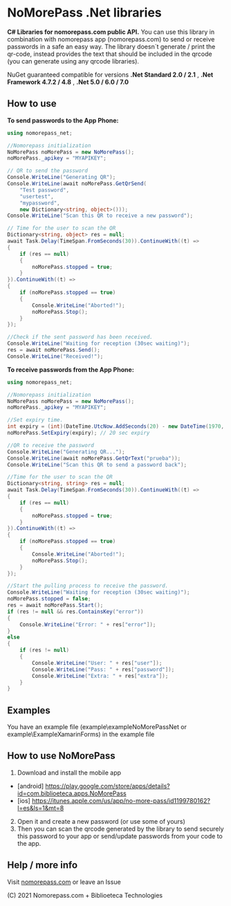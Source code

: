 # NoMorePass .Net libraries

**C# Libraries for nomorepass.com public API.**
You can use this library in combination with nomorepass app (nomorepass.com) to send or receive passwords in a safe an easy way.
The library doesn´t generate / print the qr-code, instead provides the text that should be included in the qrcode (you can generate using any qrcode libraries).

NuGet guaranteed compatible for versions **.Net Standard 2.0 / 2.1** , **.Net Framework 4.7.2 / 4.8** , **.Net 5.0 / 6.0 / 7.0**
## How to use
**To send passwords to the App Phone:**
```c#
using nomorepass_net;

//Nomorepass initialization
NoMorePass noMorePass = new NoMorePass();
noMorePass._apikey = "MYAPIKEY";

// QR to send the password
Console.WriteLine("Generating QR");
Console.WriteLine(await noMorePass.GetQrSend(
    "Test password",
    "usertest",
    "mypassword",
    new Dictionary<string, object>()));
Console.WriteLine("Scan this QR to receive a new password");

// Time for the user to scan the QR
Dictionary<string, object> res = null;
await Task.Delay(TimeSpan.FromSeconds(30)).ContinueWith((t) =>
{
    if (res == null)
    {
        noMorePass.stopped = true;
    }
}).ContinueWith((t) =>
{
    if (noMorePass.stopped == true)
    {
        Console.WriteLine("Aborted!");
        noMorePass.Stop();
    }
});

//Check if the sent password has been received.
Console.WriteLine("Waiting for reception (30sec waiting)");
res = await noMorePass.Send();
Console.WriteLine("Received!");
```
**To receive passwords from the App Phone:**
```c#
using nomorepass_net;

//Nomorepass initialization
NoMorePass noMorePass = new NoMorePass();
noMorePass._apikey = "MYAPIKEY";

//Set expiry time.
int expiry = (int)(DateTime.UtcNow.AddSeconds(20) - new DateTime(1970, 1, 1, 0, 0, 0, DateTimeKind.Utc)).TotalSeconds;
noMorePass.SetExpiry(expiry); // 20 sec expiry

//QR to receive the password
Console.WriteLine("Generating QR...");
Console.WriteLine(await noMorePass.GetQrText("prueba"));
Console.WriteLine("Scan this QR to send a password back");

//Time for the user to scan the QR
Dictionary<string, string> res = null;
await Task.Delay(TimeSpan.FromSeconds(30)).ContinueWith((t) =>
{
    if (res == null)
    {
        noMorePass.stopped = true;
    }
}).ContinueWith((t) =>
{
    if (noMorePass.stopped == true)
    {
        Console.WriteLine("Aborted!");
        noMorePass.Stop();
    }
});

//Start the pulling process to receive the password.
Console.WriteLine("Waiting for reception (30sec waiting)");
noMorePass.stopped = false;
res = await noMorePass.Start();
if (res != null && res.ContainsKey("error"))
{
    Console.WriteLine("Error: " + res["error"]);
}
else
{
    if (res != null)
    {
        Console.WriteLine("User: " + res["user"]);
        Console.WriteLine("Pass: " + res["password"]);
        Console.WriteLine("Extra: " + res["extra"]);
    }
}
```
## Examples
You have an example file (example\exampleNoMorePassNet or example\ExampleXamarinForms) in the example file
## How to use NoMorePass
1. Download and install the mobile app

* [android] https://play.google.com/store/apps/details?id=com.biblioeteca.apps.NoMorePass
* [ios] https://itunes.apple.com/us/app/no-more-pass/id1199780162?l=es&ls=1&mt=8

2. Open it and create a new password (or use some of yours)
3. Then you can scan the qrcode generated by the library to send securely this password to your app or send/update passwords from your code to the app.

## Help / more info

Visit [nomorepass.com](https://nomorepass.com) or leave an Issue

(C) 2021 Nomorepass.com + Biblioeteca Technologies
